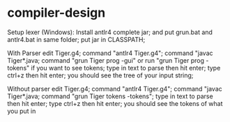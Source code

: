 # compiler-design


Setup lexer (Windows):
Install antlr4 complete jar;
and put grun.bat and antlr4.bat in same folder;
put jar in CLASSPATH;



With Parser
edit Tiger.g4;
command "antlr4 Tiger.g4";
command "javac Tiger*.java;
command "grun Tiger prog -gui" or run "grun Tiger prog -tokens" if you want to see tokens;
type in text to parse then hit enter;
type ctrl+z then hit enter;
you should see the tree of your input string;

Without parser
edit Tiger.g4;
command "antlr4 Tiger.g4";
command "javac Tiger*.java;
command "grun Tiger tokens -tokens";
type in text to parse then hit enter;
type ctrl+z then hit enter;
you should see the tokens of what you put in
